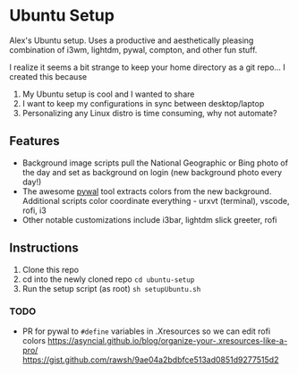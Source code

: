 # Ubuntu Setup

Alex's Ubuntu setup. Uses a productive and aesthetically pleasing combination of i3wm, lightdm, pywal, compton, and other fun stuff.

I realize it seems a bit strange to keep your home directory as a git repo... I created this because

1. My Ubuntu setup is cool and I wanted to share
2. I want to keep my configurations in sync between desktop/laptop
3. Personalizing any Linux distro is time consuming, why not automate?

## Features
- Background image scripts pull the National Geographic or Bing photo of the day and set as background on login (new background photo every day!)
- The awesome [pywal](https://github.com/dylanaraps/pywal) tool extracts colors from the new background. Additional scripts color coordinate everything - urxvt (terminal), vscode, rofi, i3
- Other notable customizations include i3bar, lightdm slick greeter, rofi

## Instructions

1. Clone this repo
2. cd into the newly cloned repo `cd ubuntu-setup`
3. Run the setup script (as root) `sh setupUbuntu.sh`

### TODO

- PR for pywal to `#define` variables in .Xresources so we can edit rofi colors
  https://asyncial.github.io/blog/organize-your-.xresources-like-a-pro/
  https://gist.github.com/rawsh/9ae04a2bdbfce513ad0851d9277515d2
